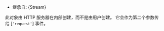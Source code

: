 <!-- YAML
added: v0.1.17
-->

* 继承自: {Stream}

此对象由 HTTP 服务器在内部创建，而不是由用户创建。 
它会作为第二个参数传给 [`'request'`] 事件。

